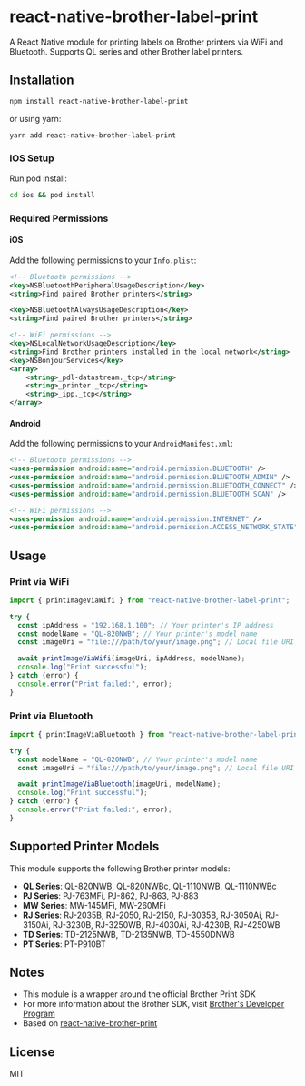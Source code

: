 # react-native-brother-label-print

A React Native module for printing labels on Brother printers via WiFi and Bluetooth. Supports QL series and other Brother label printers.

## Installation

```bash
npm install react-native-brother-label-print
```

or using yarn:

```bash
yarn add react-native-brother-label-print
```

### iOS Setup

Run pod install:

```bash
cd ios && pod install
```

### Required Permissions

#### iOS

Add the following permissions to your `Info.plist`:

```xml
<!-- Bluetooth permissions -->
<key>NSBluetoothPeripheralUsageDescription</key>
<string>Find paired Brother printers</string>

<key>NSBluetoothAlwaysUsageDescription</key>
<string>Find paired Brother printers</string>

<!-- WiFi permissions -->
<key>NSLocalNetworkUsageDescription</key>
<string>Find Brother printers installed in the local network</string>
<key>NSBonjourServices</key>
<array>
    <string>_pdl-datastream._tcp</string>
    <string>_printer._tcp</string>
    <string>_ipp._tcp</string>
</array>
```

#### Android

Add the following permissions to your `AndroidManifest.xml`:

```xml
<!-- Bluetooth permissions -->
<uses-permission android:name="android.permission.BLUETOOTH" />
<uses-permission android:name="android.permission.BLUETOOTH_ADMIN" />
<uses-permission android:name="android.permission.BLUETOOTH_CONNECT" />
<uses-permission android:name="android.permission.BLUETOOTH_SCAN" />

<!-- WiFi permissions -->
<uses-permission android:name="android.permission.INTERNET" />
<uses-permission android:name="android.permission.ACCESS_NETWORK_STATE" />
```

## Usage

### Print via WiFi

```javascript
import { printImageViaWifi } from "react-native-brother-label-print";

try {
  const ipAddress = "192.168.1.100"; // Your printer's IP address
  const modelName = "QL-820NWB"; // Your printer's model name
  const imageUri = "file:///path/to/your/image.png"; // Local file URI

  await printImageViaWifi(imageUri, ipAddress, modelName);
  console.log("Print successful");
} catch (error) {
  console.error("Print failed:", error);
}
```

### Print via Bluetooth

```javascript
import { printImageViaBluetooth } from "react-native-brother-label-print";

try {
  const modelName = "QL-820NWB"; // Your printer's model name
  const imageUri = "file:///path/to/your/image.png"; // Local file URI

  await printImageViaBluetooth(imageUri, modelName);
  console.log("Print successful");
} catch (error) {
  console.error("Print failed:", error);
}
```

## Supported Printer Models

This module supports the following Brother printer models:

- **QL Series**: QL-820NWB, QL-820NWBc, QL-1110NWB, QL-1110NWBc
- **PJ Series**: PJ-763MFi, PJ-862, PJ-863, PJ-883
- **MW Series**: MW-145MFi, MW-260MFi
- **RJ Series**: RJ-2035B, RJ-2050, RJ-2150, RJ-3035B, RJ-3050Ai, RJ-3150Ai, RJ-3230B, RJ-3250WB, RJ-4030Ai, RJ-4230B, RJ-4250WB
- **TD Series**: TD-2125NWB, TD-2135NWB, TD-4550DNWB
- **PT Series**: PT-P910BT

## Notes

- This module is a wrapper around the official Brother Print SDK
- For more information about the Brother SDK, visit [Brother's Developer Program](https://developerprogram.brother-usa.com/sdk-download)
- Based on [react-native-brother-print](https://github.com/dalisalvador/react-native-brother-print)

## License

MIT

